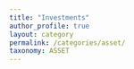 ```yaml
---
title: "Investments"
author_profile: true
layout: category
permalink: /categories/asset/
taxonomy: ASSET
---
```

